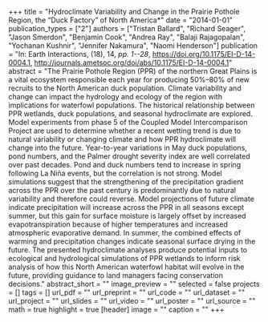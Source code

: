 +++
title = "Hydroclimate Variability and Change in the Prairie Pothole Region, the “Duck Factory” of North America*"
date = "2014-01-01"
publication_types = ["2"]
authors = ["Tristan Ballard", "Richard Seager", "Jason Smerdon", "Benjamin Cook", "Andrea Ray", "Balaji Rajagopalan", "Yochanan Kushnir", "Jennifer Nakamura", "Naomi Henderson"]
publication = "In: Earth Interactions, (18), 14, _pp. 1--28_, https://doi.org/10.1175/EI-D-14-0004.1, http://journals.ametsoc.org/doi/abs/10.1175/EI-D-14-0004.1"
abstract = "The Prairie Pothole Region (PPR) of the northern Great Plains is a vital ecosystem responsible each year for producing 50%–80% of new recruits to the North American duck population. Climate variability and change can impact the hydrology and ecology of the region with implications for waterfowl populations. The historical relationship between PPR wetlands, duck populations, and seasonal hydroclimate are explored. Model experiments from phase 5 of the Coupled Model Intercomparison Project are used to determine whether a recent wetting trend is due to natural variability or changing climate and how PPR hydroclimate will change into the future. Year-to-year variations in May duck populations, pond numbers, and the Palmer drought severity index are well correlated over past decades. Pond and duck numbers tend to increase in spring following La Niña events, but the correlation is not strong. Model simulations suggest that the strengthening of the precipitation gradient across the PPR over the past century is predominantly due to natural variability and therefore could reverse. Model projections of future climate indicate precipitation will increase across the PPR in all seasons except summer, but this gain for surface moisture is largely offset by increased evapotranspiration because of higher temperatures and increased atmospheric evaporative demand. In summer, the combined effects of warming and precipitation changes indicate seasonal surface drying in the future. The presented hydroclimate analyses produce potential inputs to ecological and hydrological simulations of PPR wetlands to inform risk analysis of how this North American waterfowl habitat will evolve in the future, providing guidance to land managers facing conservation decisions."
abstract_short = ""
image_preview = ""
selected = false
projects = []
tags = []
url_pdf = ""
url_preprint = ""
url_code = ""
url_dataset = ""
url_project = ""
url_slides = ""
url_video = ""
url_poster = ""
url_source = ""
math = true
highlight = true
[header]
image = ""
caption = ""
+++
